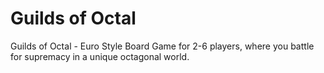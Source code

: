# Guilds of Octal

Guilds of Octal - Euro Style Board Game for 2-6 players, where you battle for supremacy in a unique octagonal world.
